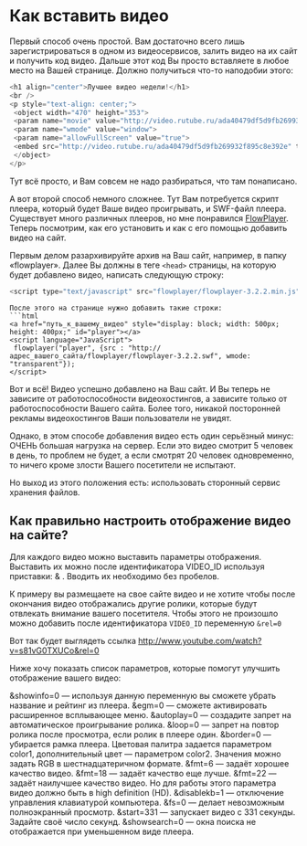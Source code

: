 # Как вставить видео
Первый способ очень простой. Вам достаточно всего лишь зарегистрироваться в одном из видеосервисов, залить видео на их сайт и получить код видео. Дальше этот код Вы просто вставляете в любое место на Вашей странице. Должно получиться что-то наподобии этого:
```javascript
<h1 align="center">Лучшее видео недели!</h1>
<br />
<p style="text-align: center;">
 <object width="470" height="353">
 <param name="movie" value="http://video.rutube.ru/ada40479df5d9fb269932f895c8e392e">
 <param name="wmode" value="window">
 <param name="allowFullScreen" value="true">
 <embed src="http://video.rutube.ru/ada40479df5d9fb269932f895c8e392e" type="application/x-shockwave-flash" wmode="window" allowfullscreen="true" width="470" height="353">
 </object>
</p>
```

Тут всё просто, и Вам совсем не надо разбираться, что там понаписано.

А вот второй способ немного сложнее. Тут Вам потребуется скрипт плеера, который будет Ваше видео проигрывать, и SWF-файл плеера. Существует много различных плееров, но мне понравился [FlowPlayer](http://konotopov.com/flowplayer.rar). Теперь посмотрим, как его установить и как с его помощью добавить видео на сайт.

Первым делом разархивируйте архив на Ваш сайт, например, в папку «flowplayer». Далее Вы должны в теге `<head>` страницы, на которую будет добавлено видео, написать следующую строку:
```javascript
<script type="text/javascript" src="flowplayer/flowplayer-3.2.2.min.js"></script>
```

```
После этого на странице нужно добавить такие строки:
```html
<a href="путь_к_вашему_видео" style="display: block; width: 500px; height: 400px;" id="player"></a>
<script language="JavaScript">
 flowplayer("player", {src : "http://адрес_вашего_сайта/flowplayer/flowplayer-3.2.2.swf", wmode: "transparent"});
</script>
```

Вот и всё! Видео успешно добавлено на Ваш сайт. И Вы теперь не зависите от работоспособности видеохостингов, а зависите только от работоспособности Вашего сайта. Более того, никакой посторонней рекламы видеохостингов Ваши пользователи не увидят.

Однако, в этом способе добавления видео есть один серьёзный минус: ОЧЕНЬ большая нагрузка на сервер. Если это видео смотрит 5 человек в день, то проблем не будет, а если смотрят 20 человек одновременно, то ничего кроме злости Вашего посетители не испытают.

Но выход из этого положения есть: использовать сторонный сервис хранения файлов.

## Как правильно настроить отображение видео на сайте?

Для каждого видео можно выставить параметры отображения. Выставить их можно после идентификатора VIDEO_ID  используя приставки: & . Вводить их необходимо без пробелов.

К примеру вы размещаете на свое сайте видео и не хотите чтобы после окончания видео отображались другие ролики, которые будут отвлекать внимание вашего посетителя. Чтобы этого не произошло можно добавить после идентификатора `VIDEO_ID` переменную `&rel=0`

Вот так будет выглядеть ссылка http://www.youtube.com/watch?v=s81vG0TXUCo&rel=0

Ниже хочу показать список параметров, которые помогут улучшить отображение вашего видео:

&showinfo=0 — используя данную переменную вы сможете убрать название и рейтинг из плеера.
&egm=0 — сможете активировать расширенное всплывающее меню.
&autoplay=0 — создадите запрет на автоматическое проигрывание ролика.
&loop=0 — запрет на повтор ролика после просмотра, если ролик в плеере один.
&border=0 — убирается рамка плеера. Цветовая палитра задается параметром color1, дополнительный цвет — параметром color2. Значения можно задать RGB в шестнадцатеричном формате.
&fmt=6 — задаёт хорошее качество видео.
&fmt=18 — задаёт качество еще лучше.
&fmt=22 — задаёт наилучшее качество видео. Но для работы этого параметра видео должно быть в high definition (HD).
&disablekb=1 — отключение управления клавиатурой компьютера.
&fs=0 — делает невозможным полноэкранный просмотр.
&start=331 — запускает видео с 331 секунды. Задайте своё число секунд.
&showsearch=0 — окна поиска не отображается при уменьшенном виде плеера.
